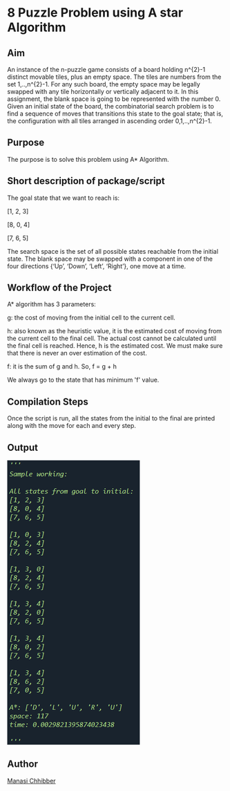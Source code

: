 # 8 Puzzle Problem using A star Algorithm

## Aim

An instance of the n-puzzle game consists of a board holding n^{2}-1 distinct movable tiles, plus an empty space. The tiles are numbers from the set 1,..,n^{2}-1. For any such board, the empty space may be legally swapped with any tile horizontally or vertically adjacent to it. In this assignment, the blank space is going to be represented with the number 0. Given an initial state of the board, the combinatorial search problem is to find a sequence of moves that transitions this state to the goal state; that is, the configuration with all tiles arranged in ascending order 0,1,..,n^{2}-1.


## Purpose

The purpose is to solve this problem using A* Algorithm.


## Short description of package/script

The goal state that we want to reach is:

[1, 2, 3]

[8, 0, 4]

[7, 6, 5] 

The search space is the set of all possible states reachable from the initial state. The blank space may be swapped with a component in one of the four directions {‘Up’, ‘Down’, ‘Left’, ‘Right’}, one move at a time.


## Workflow of the Project

A* algorithm has 3 parameters:

g: the cost of moving from the initial cell to the current cell.

h: also known as the heuristic value, it is the estimated cost of moving from the current cell to the final cell. The actual 
   cost cannot be calculated until the final cell is reached. Hence, h is the estimated cost. We must make sure that there is 
   never an over estimation of the cost.
   
f: it is the sum of g and h. So, f = g + h

We always go to the state that has minimum 'f' value.


## Compilation Steps

Once the script is run, all the states from the initial to the final are printed along with the move for each and every step.


## Output

<img src="../8 Puzzle Problem using A star Algorithm/Images/ss.png">


## Author

[Manasi Chhibber](https://github.com/Manasi2001)
